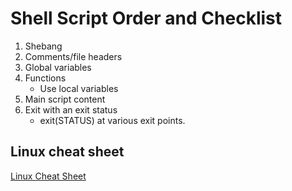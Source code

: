 # Shell Script Order and Checklist
1. Shebang
2. Comments/file headers
3. Global variables
4. Functions
    - Use local variables
5. Main script content
6. Exit with an exit status
    - exit(STATUS) at various exit points.

## Linux cheat sheet
[Linux Cheat Sheet](ShellScriptingCheatSheetandReference.pdf)
